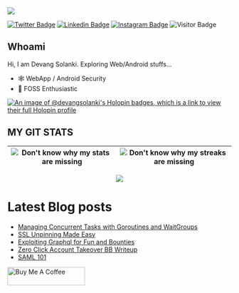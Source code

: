 <img src="https://readme-typing-svg.herokuapp.com/?font=ubuntu&color=%23B335F7&size=22&vCenter=true&height=40&lines=Welcome+to+my+Repo+%F0%9F%91%8B;I%27m%20a%20hacker+%F0%9F%92%80;The+good+kind+of+hacker;And+I%27ve+never+been+a+criminal+%F0%9F%AB%B6">


[![Twitter Badge](https://img.shields.io/badge/-devangsolankii-blue?style=plastic-square&logo=twitter&logoColor=white&link=https://www.twitter.com/devangsolankii)](https://www.twitter.com/devangsolankii)
[![Linkedin Badge](https://img.shields.io/badge/-Devang%20Solanki-blue?style=plastic-square&logo=linkedin&logoColor=white&link=https://www.linkedin.com/in/devangdsolanki/)](https://www.linkedin.com/in/devangdsolanki/)
[![Instagram Badge](https://img.shields.io/badge/-devangsolanki_-purple?style=plastic-square&logo=instagram&logoColor=white&link=https://instagram.com/devangsolanki_/)](https://instagram.com/devangsolanki_)
![Visitor Badge](https://visitor-badge.laobi.icu/badge?page_id=Devang-Solanki)

## Whoami

Hi, I am Devang Solanki. Exploring Web/Android stuffs...

- 🕸️ WebApp / Android Security
- 🔭 FOSS Enthusiastic

[![An image of @devangsolanki's Holopin badges, which is a link to view their full Holopin profile](https://holopin.me/devangsolanki)](https://holopin.io/@devangsolanki)

## MY GIT STATS
<img src="https://github-readme-stats.vercel.app/api?username=Devang-Solanki&show_icons=true&count_private=true" alt="Don't know why my stats are missing"/>|<img src="https://github-readme-streak-stats.herokuapp.com/?user=Devang-Solanki" alt="Don't know why my streaks are missing"/>|
|---|---|

<p align="center"><img src="https://i.giphy.com/RThN0hOS2GO4M.gif" /></p>

# Latest Blog posts
<!-- BLOG-POST-LIST:START -->
- [Managing Concurrent Tasks with Goroutines and WaitGroups](https://devanghacks.in/blogs/goroutine_waitgroup)
- [SSL Unpinning Made Easy](https://devanghacks.in/blogs/SSL_Unpinning_Made_Easy)
- [Exploiting Graphql for Fun and Bounties](https://devanghacks.in/blogs/graphql)
- [Zero Click Account Takeover BB Writeup](https://devanghacks.in/bugbounty/0_c_account_takeover)
- [SAML 101](https://devanghacks.in/blogs/SAML)
<!-- BLOG-POST-LIST:END -->


<a href="https://www.buymeacoffee.com/devangsolankii" target="_blank"><img src="https://cdn.buymeacoffee.com/buttons/default-orange.png" alt="Buy Me A Coffee" height="41" width="174" /></a>
